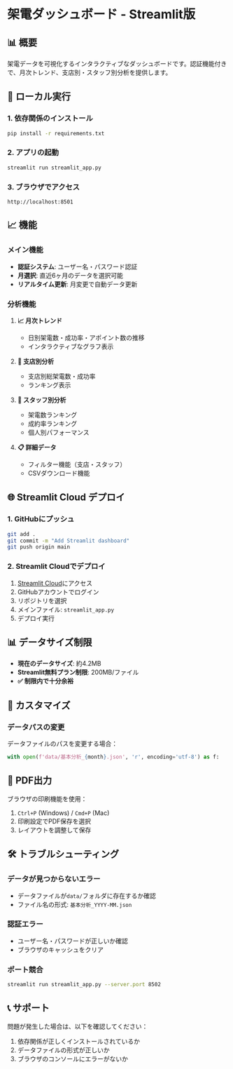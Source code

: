 # 架電ダッシュボード - Streamlit版

## 📊 概要
架電データを可視化するインタラクティブなダッシュボードです。認証機能付きで、月次トレンド、支店別・スタッフ別分析を提供します。

## 🚀 ローカル実行

### 1. 依存関係のインストール
```bash
pip install -r requirements.txt
```

### 2. アプリの起動
```bash
streamlit run streamlit_app.py
```

### 3. ブラウザでアクセス
```
http://localhost:8501
```

## 📈 機能

### メイン機能
- **認証システム**: ユーザー名・パスワード認証
- **月選択**: 直近6ヶ月のデータを選択可能
- **リアルタイム更新**: 月変更で自動データ更新

### 分析機能
1. **📈 月次トレンド**
   - 日別架電数・成功率・アポイント数の推移
   - インタラクティブなグラフ表示

2. **🏢 支店別分析**
   - 支店別総架電数・成功率
   - ランキング表示

3. **👥 スタッフ別分析**
   - 架電数ランキング
   - 成約率ランキング
   - 個人別パフォーマンス

4. **📋 詳細データ**
   - フィルター機能（支店・スタッフ）
   - CSVダウンロード機能

## 🌐 Streamlit Cloud デプロイ

### 1. GitHubにプッシュ
```bash
git add .
git commit -m "Add Streamlit dashboard"
git push origin main
```

### 2. Streamlit Cloudでデプロイ
1. [Streamlit Cloud](https://share.streamlit.io/)にアクセス
2. GitHubアカウントでログイン
3. リポジトリを選択
4. メインファイル: `streamlit_app.py`
5. デプロイ実行

## 📊 データサイズ制限
- **現在のデータサイズ**: 約4.2MB
- **Streamlit無料プラン制限**: 200MB/ファイル
- **✅ 制限内で十分余裕**

## 🔧 カスタマイズ

### データパスの変更
データファイルのパスを変更する場合：
```python
with open(f'data/基本分析_{month}.json', 'r', encoding='utf-8') as f:
```

## 📱 PDF出力
ブラウザの印刷機能を使用：
1. `Ctrl+P` (Windows) / `Cmd+P` (Mac)
2. 印刷設定でPDF保存を選択
3. レイアウトを調整して保存

## 🛠️ トラブルシューティング

### データが見つからないエラー
- データファイルが`data/`フォルダに存在するか確認
- ファイル名の形式: `基本分析_YYYY-MM.json`

### 認証エラー
- ユーザー名・パスワードが正しいか確認
- ブラウザのキャッシュをクリア

### ポート競合
```bash
streamlit run streamlit_app.py --server.port 8502
```

## 📞 サポート
問題が発生した場合は、以下を確認してください：
1. 依存関係が正しくインストールされているか
2. データファイルの形式が正しいか
3. ブラウザのコンソールにエラーがないか 